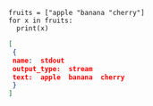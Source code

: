 ```{.python .input  n=3}
fruits = ["apple "banana "cherry"]
for x in fruits:
  print(x)
```

```{.json .output n=3}
[
 {
 name:  stdout
 output_type:  stream
 text:  apple  banana  cherry 
 }
]
```

```{.python .input}

```

```{.python .input}

```
